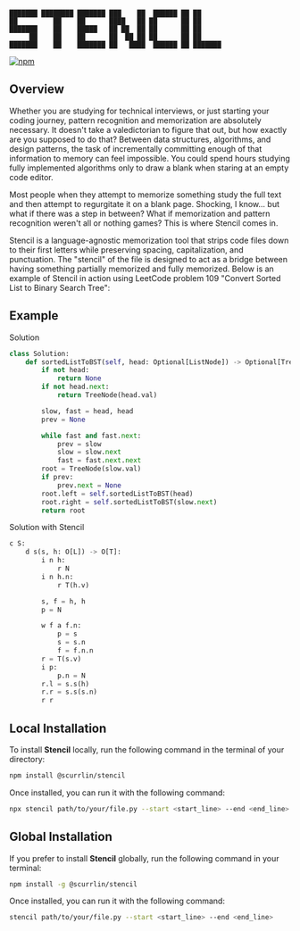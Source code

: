 ```

███████ ████████ ███████ ███    ██  ██████ ██ ██      
██         ██    ██      ████   ██ ██      ██ ██      
███████    ██    █████   ██ ██  ██ ██      ██ ██      
     ██    ██    ██      ██  ██ ██ ██      ██ ██      
███████    ██    ███████ ██   ████  ██████ ██ ███████ 

```

[![npm](https://img.shields.io/npm/dt/%40scurrlin%2Fstencil?style=flat&color=blue)](https://www.npmjs.com/package/@scurrlin/stencil)

## Overview

Whether you are studying for technical interviews, or just starting your coding journey, pattern recognition and memorization are absolutely necessary. It doesn't take a valedictorian to figure that out, but how exactly are you supposed to do that? Between data structures, algorithms, and design patterns, the task of incrementally committing enough of that information to memory can feel impossible. You could spend hours studying fully implemented algorithms only to draw a blank when staring at an empty code editor.

Most people when they attempt to memorize something study the full text and then attempt to regurgitate it on a blank page. Shocking, I know... but what if there was a step in between? What if memorization and pattern recognition weren't all or nothing games? This is where Stencil comes in.

Stencil is a language-agnostic memorization tool that strips code files down to their first letters while preserving spacing, capitalization, and punctuation. The "stencil" of the file is designed to act as a bridge between having something partially memorized and fully memorized. Below is an example of Stencil in action using LeetCode problem 109 "Convert Sorted List to Binary Search Tree":

## Example

Solution

```python
class Solution:
    def sortedListToBST(self, head: Optional[ListNode]) -> Optional[TreeNode]:
        if not head:
            return None
        if not head.next:
            return TreeNode(head.val)

        slow, fast = head, head
        prev = None

        while fast and fast.next:
            prev = slow
            slow = slow.next
            fast = fast.next.next
        root = TreeNode(slow.val)
        if prev:
            prev.next = None
        root.left = self.sortedListToBST(head)
        root.right = self.sortedListToBST(slow.next)
        return root
```

Solution with Stencil

```python
c S:
    d s(s, h: O[L]) -> O[T]:
        i n h:
            r N
        i n h.n:
            r T(h.v)

        s, f = h, h
        p = N

        w f a f.n:
            p = s
            s = s.n
            f = f.n.n
        r = T(s.v)
        i p:
            p.n = N
        r.l = s.s(h)
        r.r = s.s(s.n)
        r r
```

## Local Installation

To install **Stencil** locally, run the following command in the terminal of your directory:

```bash
npm install @scurrlin/stencil
```

Once installed, you can run it with the following command:

```bash
npx stencil path/to/your/file.py --start <start_line> --end <end_line>
```

## Global Installation

If you prefer to install **Stencil** globally, run the following command in your terminal:

```bash
npm install -g @scurrlin/stencil
```

Once installed, you can run it with the following command:

```bash
stencil path/to/your/file.py --start <start_line> --end <end_line>
```